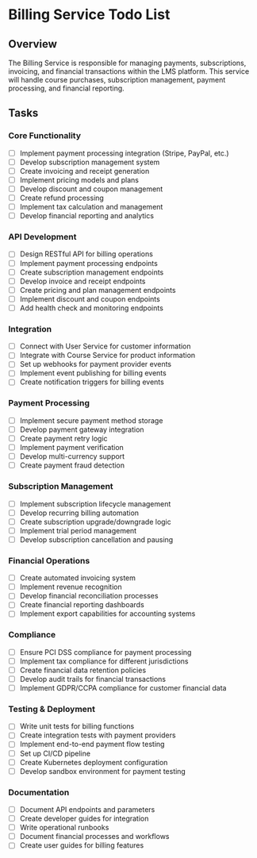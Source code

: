 # Billing Service Todo List

## Overview
The Billing Service is responsible for managing payments, subscriptions, invoicing, and financial transactions within the LMS platform. This service will handle course purchases, subscription management, payment processing, and financial reporting.

## Tasks

### Core Functionality
- [ ] Implement payment processing integration (Stripe, PayPal, etc.)
- [ ] Develop subscription management system
- [ ] Create invoicing and receipt generation
- [ ] Implement pricing models and plans
- [ ] Develop discount and coupon management
- [ ] Create refund processing
- [ ] Implement tax calculation and management
- [ ] Develop financial reporting and analytics

### API Development
- [ ] Design RESTful API for billing operations
- [ ] Implement payment processing endpoints
- [ ] Create subscription management endpoints
- [ ] Develop invoice and receipt endpoints
- [ ] Create pricing and plan management endpoints
- [ ] Implement discount and coupon endpoints
- [ ] Add health check and monitoring endpoints

### Integration
- [ ] Connect with User Service for customer information
- [ ] Integrate with Course Service for product information
- [ ] Set up webhooks for payment provider events
- [ ] Implement event publishing for billing events
- [ ] Create notification triggers for billing events

### Payment Processing
- [ ] Implement secure payment method storage
- [ ] Develop payment gateway integration
- [ ] Create payment retry logic
- [ ] Implement payment verification
- [ ] Develop multi-currency support
- [ ] Create payment fraud detection

### Subscription Management
- [ ] Implement subscription lifecycle management
- [ ] Develop recurring billing automation
- [ ] Create subscription upgrade/downgrade logic
- [ ] Implement trial period management
- [ ] Develop subscription cancellation and pausing

### Financial Operations
- [ ] Create automated invoicing system
- [ ] Implement revenue recognition
- [ ] Develop financial reconciliation processes
- [ ] Create financial reporting dashboards
- [ ] Implement export capabilities for accounting systems

### Compliance
- [ ] Ensure PCI DSS compliance for payment processing
- [ ] Implement tax compliance for different jurisdictions
- [ ] Create financial data retention policies
- [ ] Develop audit trails for financial transactions
- [ ] Implement GDPR/CCPA compliance for customer financial data

### Testing & Deployment
- [ ] Write unit tests for billing functions
- [ ] Create integration tests with payment providers
- [ ] Implement end-to-end payment flow testing
- [ ] Set up CI/CD pipeline
- [ ] Create Kubernetes deployment configuration
- [ ] Develop sandbox environment for payment testing

### Documentation
- [ ] Document API endpoints and parameters
- [ ] Create developer guides for integration
- [ ] Write operational runbooks
- [ ] Document financial processes and workflows
- [ ] Create user guides for billing features